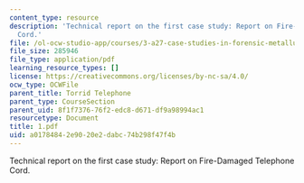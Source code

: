 ```yaml
---
content_type: resource
description: 'Technical report on the first case study: Report on Fire-Damaged Telephone
  Cord.'
file: /ol-ocw-studio-app/courses/3-a27-case-studies-in-forensic-metallurgy-fall-2007/a01784842e9020e2dabc74b298f47f4b_1.pdf
file_size: 285946
file_type: application/pdf
learning_resource_types: []
license: https://creativecommons.org/licenses/by-nc-sa/4.0/
ocw_type: OCWFile
parent_title: Torrid Telephone
parent_type: CourseSection
parent_uid: 8f1f7376-76f2-edc8-d671-df9a98994ac1
resourcetype: Document
title: 1.pdf
uid: a0178484-2e90-20e2-dabc-74b298f47f4b
---
```

Technical report on the first case study: Report on Fire-Damaged Telephone Cord.